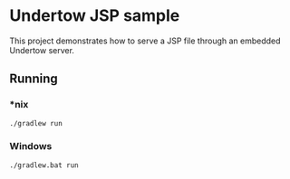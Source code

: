 # Undertow JSP sample

This project demonstrates how to serve a JSP file through an embedded Undertow server.
 
## Running

### *nix
 
```bash
./gradlew run
```

### Windows

```bash
./gradlew.bat run
```





